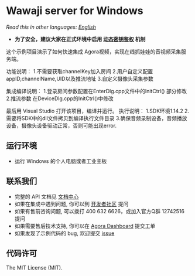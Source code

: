 # Wawaji server for Windows

*Read this in other languages: [English](README.en.md)*

- **为了安全，建议大家在正式环境中启用 [动态密钥鉴权](https://document.agora.io/cn/1.14/instruction/key.html) 机制**

这个示例项目演示了如何快速集成 Agora视频，实现在线抓娃娃的音视频采集服务端。

功能说明：
1.不需要获取channelKey加入房间
2.用户自定义配置appID,channelName,UID以及推流地址
3.自定义摄像头采集参数

集成编译说明：
1.登录房间参数配置在EnterDlg.cpp文件中的InitCtrl() 部分修改
2.推流参数 在DeviceDlg.cpp的InitCtrl()中修改

最后用 Visual Studio 打开该项目，编译并运行。
执行说明：
1.SDK环境1.14.2
2.需要将SDK中的dll文件拷贝到编译执行文件目录
3.确保音频录制设备，音频播放设备，摄像头设备驱动正常，否则可能出现error.

## 运行环境
- 运行 Windows 的个人电脑或者工业主板

## 联系我们
- 完整的 API 文档见 [文档中心](https://docs.agora.io/cn/)
- 如果在集成中遇到问题, 你可以到 [开发者社区](https://dev.agora.io/cn/) 提问
- 如果有售前咨询问题, 可以拨打 400 632 6626，或加入官方Q群 12742516 提问
- 如果需要售后技术支持, 你可以在 [Agora Dashboard](https://dashboard.agora.io) 提交工单
- 如果发现了示例代码的 bug, 欢迎提交 [issue](https://github.com/AgoraIO/Wawaji/issues)

## 代码许可
The MIT License (MIT).
